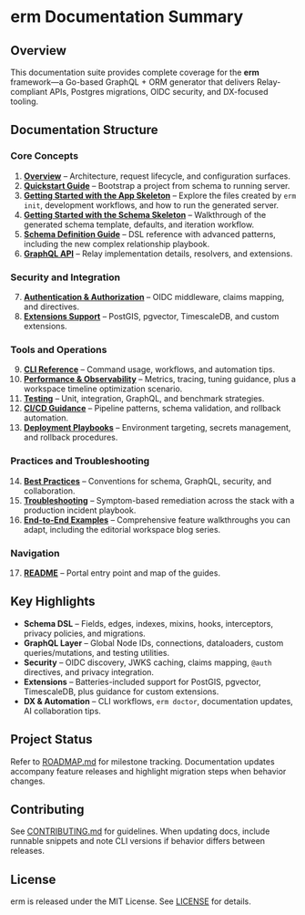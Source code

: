 # erm Documentation Summary

## Overview

This documentation suite provides complete coverage for the **erm** framework—a Go-based GraphQL + ORM generator that delivers
Relay-compliant APIs, Postgres migrations, OIDC security, and DX-focused tooling.

## Documentation Structure

### Core Concepts
1. **[Overview](./overview.md)** – Architecture, request lifecycle, and configuration surfaces.
2. **[Quickstart Guide](./quickstart.md)** – Bootstrap a project from schema to running server.
3. **[Getting Started with the App Skeleton](./getting-started-app.md)** – Explore the files created by `erm init`, development workflows, and how to run the generated server.
4. **[Getting Started with the Schema Skeleton](./getting-started-schema.md)** – Walkthrough of the generated schema template, defaults, and iteration workflow.
5. **[Schema Definition Guide](./schema-definition.md)** – DSL reference with advanced patterns, including the new complex relationship playbook.
6. **[GraphQL API](./graphql-api.md)** – Relay implementation details, resolvers, and extensions.

### Security and Integration
7. **[Authentication & Authorization](./authentication.md)** – OIDC middleware, claims mapping, and directives.
8. **[Extensions Support](./extensions.md)** – PostGIS, pgvector, TimescaleDB, and custom extensions.

### Tools and Operations
9. **[CLI Reference](./cli.md)** – Command usage, workflows, and automation tips.
10. **[Performance & Observability](./performance-observability.md)** – Metrics, tracing, tuning guidance, plus a workspace timeline optimization scenario.
11. **[Testing](./testing.md)** – Unit, integration, GraphQL, and benchmark strategies.
12. **[CI/CD Guidance](./ci-cd.md)** – Pipeline patterns, schema validation, and rollback automation.
13. **[Deployment Playbooks](./deployment.md)** – Environment targeting, secrets management, and rollback procedures.

### Practices and Troubleshooting
14. **[Best Practices](./best-practices.md)** – Conventions for schema, GraphQL, security, and collaboration.
15. **[Troubleshooting](./troubleshooting.md)** – Symptom-based remediation across the stack with a production incident playbook.
16. **[End-to-End Examples](./examples.md)** – Comprehensive feature walkthroughs you can adapt, including the editorial workspace blog series.

### Navigation
17. **[README](./README.md)** – Portal entry point and map of the guides.

## Key Highlights

- **Schema DSL** – Fields, edges, indexes, mixins, hooks, interceptors, privacy policies, and migrations.
- **GraphQL Layer** – Global Node IDs, connections, dataloaders, custom queries/mutations, and testing utilities.
- **Security** – OIDC discovery, JWKS caching, claims mapping, `@auth` directives, and privacy integration.
- **Extensions** – Batteries-included support for PostGIS, pgvector, TimescaleDB, plus guidance for custom extensions.
- **DX & Automation** – CLI workflows, `erm doctor`, documentation updates, AI collaboration tips.

## Project Status

Refer to [ROADMAP.md](../ROADMAP.md) for milestone tracking. Documentation updates accompany feature releases and highlight
migration steps when behavior changes.

## Contributing

See [CONTRIBUTING.md](../CONTRIBUTING.md) for guidelines. When updating docs, include runnable snippets and note CLI versions if
behavior differs between releases.

## License

erm is released under the MIT License. See [LICENSE](../LICENSE) for details.
